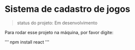 <h1>Sistema de cadastro de jogos</h1>

> status do projeto: Em desenvolvimento

Para rodar esse projeto na máquina, por favor digite:

'''
npm install react
'''
